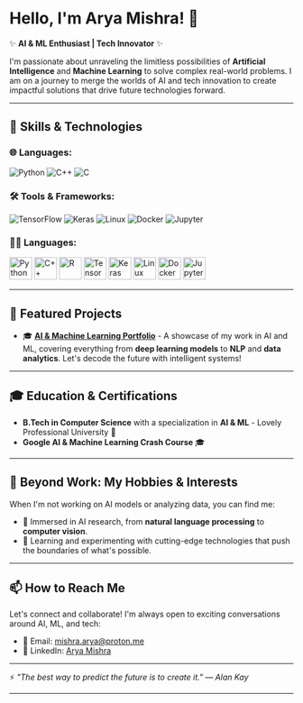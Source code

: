 # Hello, I'm Arya Mishra! 👋

✨ **AI & ML Enthusiast | Tech Innovator** ✨

I'm passionate about unraveling the limitless possibilities of **Artificial Intelligence** and **Machine Learning** to solve complex real-world problems. I am on a journey to merge the worlds of AI and tech innovation to create impactful solutions that drive future technologies forward.

---
## 🚀 Skills & Technologies

### 🌐 Languages:
![Python](https://img.shields.io/badge/Python-3776AB?style=for-the-badge&logo=python&logoColor=white)
![C++](https://img.shields.io/badge/C++-00599C?style=for-the-badge&logo=cplusplus&logoColor=white)
![C](https://img.shields.io/badge/C-00599C?style=for-the-badge&logo=c&logoColor=white)


### 🛠️ Tools & Frameworks:
![TensorFlow](https://img.shields.io/badge/TensorFlow-FF6F00?style=for-the-badge&logo=tensorflow&logoColor=white)
![Keras](https://img.shields.io/badge/Keras-D00000?style=for-the-badge&logo=keras&logoColor=white)
![Linux](https://img.shields.io/badge/Linux-FCC624?style=for-the-badge&logo=linux&logoColor=black)
![Docker](https://img.shields.io/badge/Docker-2496ED?style=for-the-badge&logo=docker&logoColor=white)
![Jupyter](https://img.shields.io/badge/Jupyter-F37626?style=for-the-badge&logo=jupyter&logoColor=white)

### 👨‍💻 Languages:
<p align="left">
  <img src="https://cdn.jsdelivr.net/gh/devicons/devicon/icons/python/python-original.svg" alt="Python" width="40" height="40"/> 
  <img src="https://cdn.jsdelivr.net/gh/devicons/devicon/icons/cplusplus/cplusplus-original.svg" alt="C++" width="40" height="40"/> 
  <img src="https://cdn.jsdelivr.net/gh/devicons/devicon/icons/r/r-original.svg" alt="R" width="40" height="40"/> 
  <img src="https://cdn.jsdelivr.net/gh/devicons/devicon/icons/tensorflow/tensorflow-original.svg" alt="TensorFlow" width="40" height="40"/>
  <img src="https://cdn.jsdelivr.net/gh/devicons/devicon/icons/keras/keras-original.svg" alt="Keras" width="40" height="40"/> 
  <img src="https://cdn.jsdelivr.net/gh/devicons/devicon/icons/linux/linux-original.svg" alt="Linux" width="40" height="40"/> 
  <img src="https://cdn.jsdelivr.net/gh/devicons/devicon/icons/docker/docker-original.svg" alt="Docker" width="40" height="40"/> 
  <img src="https://cdn.jsdelivr.net/gh/devicons/devicon/icons/jupyter/jupyter-original.svg" alt="Jupyter" width="40" height="40"/> 
</p>

---

## 🔧 Featured Projects

- 🎓 **[AI & Machine Learning Portfolio](https://github.com/AryaMishra/ai-ml-portfolio)** - A showcase of my work in AI and ML, covering everything from **deep learning models** to **NLP** and **data analytics**. Let's decode the future with intelligent systems!

---

## 🎓 Education & Certifications

- **B.Tech in Computer Science** with a specialization in **AI & ML** - Lovely Professional University 🏫
- **Google AI & Machine Learning Crash Course** 🎓

---

## 🎯 Beyond Work: My Hobbies & Interests

When I'm not working on AI models or analyzing data, you can find me:
- 🧠 Immersed in AI research, from **natural language processing** to **computer vision**.
- 📖 Learning and experimenting with cutting-edge technologies that push the boundaries of what's possible.

---

## 📫 How to Reach Me
Let's connect and collaborate! I'm always open to exciting conversations around AI, ML, and tech:
- 📧 Email: [mishra.arya@proton.me](mailto:mishra.arya@proton.me)
- 🔗 LinkedIn: [Arya Mishra](https://www.linkedin.com/in/arya-mishra-a4b274320?utm_source=share&utm_campaign=share_via&utm_content=profile&utm_medium=android_app)

---

⚡️ *"The best way to predict the future is to create it." — Alan Kay*

---

